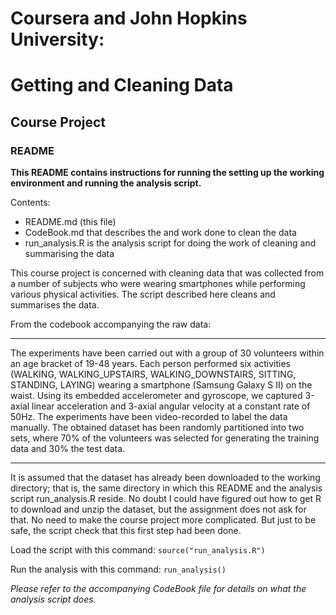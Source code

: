 # Coursera and John Hopkins University:
# Getting and Cleaning Data
## Course Project
### README

__This README contains instructions for running the setting up the working
environment and running the analysis script.__

Contents:

* README.md (this file)
* CodeBook.md that describes the and work done to clean the data
* run_analysis.R is the analysis script for doing the work of cleaning and 
summarising the data

This course project is concerned with cleaning data that was collected from a
number of subjects who were wearing smartphones while performing various
physical activities. The script described here cleans and summarises the data.

From the codebook accompanying the raw data:

----

The experiments have been carried out with a group of 30 volunteers within an 
age bracket of 19-48 years. Each person performed six activities (WALKING, 
WALKING_UPSTAIRS, WALKING_DOWNSTAIRS, SITTING, STANDING, LAYING) wearing a 
smartphone (Samsung Galaxy S II) on the waist. Using its embedded accelerometer 
and gyroscope, we captured 3-axial linear acceleration and 3-axial angular 
velocity at a constant rate of 50Hz. The experiments have been video-recorded to
label the data manually. The obtained dataset has been randomly partitioned into
two sets, where 70% of the volunteers was selected for generating the training 
data and 30% the test data.

----

It is assumed that the dataset has already been downloaded to the working
directory; that is, the same directory in which this README and the analysis
script run_analysis.R reside. No doubt I could have figured out how to get R
to download and unzip the dataset, but the assignment does not ask for that.
No need to make the course project more complicated. But just to be safe, the
script check that this first step had been done.

Load the script with this command:
`source("run_analysis.R")`

Run the analysis with this command:
`run_analysis()`

_Please refer to the accompanying CodeBook file for details on what the analysis script does._

